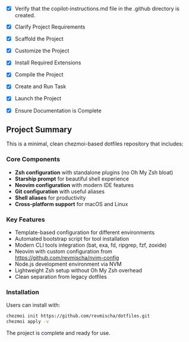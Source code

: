 <!-- Use this file to provide workspace-specific custom instructions to Copilot. For more details, visit https://code.visualstudio.com/docs/copilot/copilot-customization#_use-a-githubcopilotinstructionsmd-file -->

- [x] Verify that the copilot-instructions.md file in the .github directory is created.

- [x] Clarify Project Requirements

- [x] Scaffold the Project

- [x] Customize the Project

- [x] Install Required Extensions

- [x] Compile the Project

- [x] Create and Run Task

- [x] Launch the Project

- [x] Ensure Documentation is Complete

## Project Summary

This is a minimal, clean chezmoi-based dotfiles repository that includes:

### Core Components

- **Zsh configuration** with standalone plugins (no Oh My Zsh bloat)
- **Starship prompt** for beautiful shell experience
- **Neovim configuration** with modern IDE features
- **Git configuration** with useful aliases
- **Shell aliases** for productivity
- **Cross-platform support** for macOS and Linux

### Key Features

- Template-based configuration for different environments
- Automated bootstrap script for tool installation
- Modern CLI tools integration (bat, exa, fd, ripgrep, fzf, zoxide)
- Neovim with custom configuration from https://github.com/revmischa/nvim-config
- Node.js development environment via NVM
- Lightweight Zsh setup without Oh My Zsh overhead
- Clean separation from legacy dotfiles

### Installation

Users can install with:

```bash
chezmoi init https://github.com/revmischa/dotfiles.git
chezmoi apply -v
```

The project is complete and ready for use.
